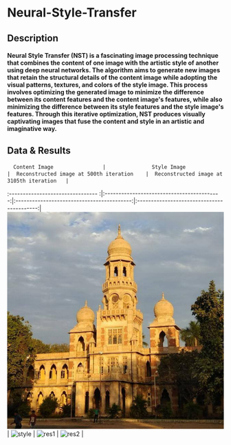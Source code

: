 # Neural-Style-Transfer

## Description
#### Neural Style Transfer (NST) is a fascinating image processing technique that combines the content of one image with the artistic style of another using deep neural networks. The algorithm aims to generate new images that retain the structural details of the content image while adopting the visual patterns, textures, and colors of the style image. This process involves optimizing the generated image to minimize the difference between its content features and the content image's features, while also minimizing the difference between its style features and the style image's features. Through this iterative optimization, NST produces visually captivating images that fuse the content and style in an artistic and imaginative way.

## Data & Results

      Content Image                |               Style Image                  |  Reconstructed image at 500th iteration    |  Reconstructed image at 3105th iteration   |
:-------------------------------- :|:------------------------------------------:|:------------------------------------------:|:------------------------------------------:|
![cont](./assets/content(1).jpg)   |  ![style](./assets/Starry-Night-(1).jpg)   |  ![res1](./assets/result_500)              |      ![res2](./assets/result_3105)         |
